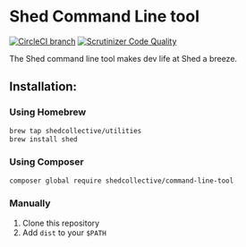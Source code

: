# Shed Command Line tool

[![CircleCI branch](https://img.shields.io/circleci/project/github/shedcollective/shed-cli-tool.svg)](https://circleci.com/gh/shedcollective/shed-cli-tool)
[![Scrutinizer Code Quality](https://scrutinizer-ci.com/g/shedcollective/shed-cli-tool/badges/quality-score.png)](https://scrutinizer-ci.com/g/shedcollective/shed-cli-tool)

The Shed command line tool makes dev life at Shed a breeze.

## Installation:

### Using Homebrew
```bash
brew tap shedcollective/utilities
brew install shed
```

### Using Composer
```bash
composer global require shedcollective/command-line-tool
```

### Manually

1. Clone this repository
2. Add `dist` to your `$PATH`
